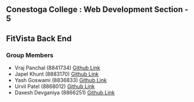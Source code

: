 ## Conestoga College : Web Development Section - 5 
## FitVista Back End

### Group Members
- Vraj Panchal (8841734)    [Github Link](https://github.com/Vraj209) 
- Japel Khunt (8883170)     [Github Link](http://github.com/japelkhunt15)
- Yash Goswami (8836833)          [Github Link](https://github.com/YashGoswami143)
- Urvil Patel (8868012)     [Github Link](https://github.com/urvil17-sys)
- Daxesh Devganiya (8866251) [Github Link](https://github.com/DaxeshDevganiya)